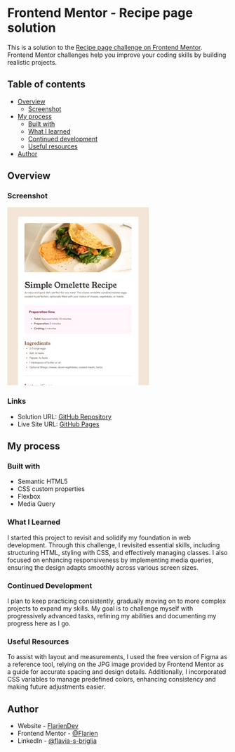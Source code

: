 # Frontend Mentor - Recipe page solution

This is a solution to the [Recipe page challenge on Frontend Mentor](https://www.frontendmentor.io/challenges/recipe-page-KiTsR8QQKm). Frontend Mentor challenges help you improve your coding skills by building realistic projects. 

## Table of contents

- [Overview](#overview)
  - [Screenshot](#screenshot)
- [My process](#my-process)
  - [Built with](#built-with)
  - [What I learned](#what-i-learned)
  - [Continued development](#continued-development)
  - [Useful resources](#useful-resources)
- [Author](#author)

## Overview

### Screenshot

![](./assets/images/screenshot.png)

### Links

- Solution URL: [GitHub Repository](https://github.com/Flarien/4-recipe-page)
- Live Site URL: [GitHub Pages](flarien.github.io/4-recipe-page/)

## My process

### Built with

- Semantic HTML5
- CSS custom properties
- Flexbox
- Media Query

### What I Learned
I started this project to revisit and solidify my foundation in web development. Through this challenge, I revisited essential skills, including structuring HTML, styling with CSS, and effectively managing classes. I also focused on enhancing responsiveness by implementing media queries, ensuring the design adapts smoothly across various screen sizes.

### Continued Development
I plan to keep practicing consistently, gradually moving on to more complex projects to expand my skills. My goal is to challenge myself with progressively advanced tasks, refining my abilities and documenting my progress here as I go.

### Useful Resources
To assist with layout and measurements, I used the free version of Figma as a reference tool, relying on the JPG image provided by Frontend Mentor as a guide for accurate spacing and design details. Additionally, I incorporated CSS variables to manage predefined colors, enhancing consistency and making future adjustments easier.

## Author

- Website - [FlarienDev](https://flariendev.com.ar)
- Frontend Mentor - [@Flarien](https://www.frontendmentor.io/profile/Flarien)
- LinkedIn - [@flavia-s-briglia](https://www.linkedin.com/in/flavia-s-briglia/)

